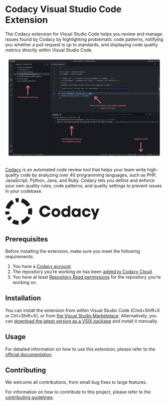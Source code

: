 # Codacy Visual Studio Code Extension

The Codacy extension for Visual Studio Code helps you review and manage issues found by Codacy by highlighting problematic code patterns, notifying you whether a pull request is up to standards, and displaying code quality metrics directly within Visual Studio Code.

![Codacy VS Code Extension Screenshot](https://github.com/codacy/codacy-vscode-extension/raw/HEAD/.readme/screenshot-01.png)

[Codacy](https://www.codacy.com/) is an automated code review tool that helps your team write high-quality code by analyzing over 40 programming languages, such as PHP, JavaScript, Python, Java, and Ruby. Codacy lets you define and enforce your own quality rules, code patterns, and quality settings to prevent issues in your codebase.

![Codacy Logo](https://github.com/codacy/codacy-vscode-extension/raw/HEAD/.readme/codacy-logo.png)

## Prerequisites

Before installing the extension, make sure you meet the following requirements:

1.  You have a [Codacy account](https://www.codacy.com/signup-codacy).
2.  The repository you’re working on has been [added to Codacy Cloud](https://docs.codacy.com/organizations/managing-repositories/#adding-a-repository).
3.  You have at least [Repository Read permissions](https://docs.codacy.com/organizations/roles-and-permissions-for-organizations/) for the repository you’re working on.

## Installation

You can install the extension from within Visual Studio Code (Cmd+Shift+X or Ctrl+Shift+X), or from [the Visual Studio Marketplace](https://marketplace.visualstudio.com/items?itemName=codacy-app.codacy). Alternatively, you can [download the latest version as a VSIX package](https://github.com/codacy/codacy-vscode-extension/releases) and install it manually. 

## Usage

For detailed information on how to use this extension, please refer to the [official documentation](https://docs.codacy.com/getting-started/integrating-codacy-with-visual-studio-code/).

## Contributing

We welcome all contributions, from small bug fixes to large features.

For information on how to contribute to this project, please refer to the [contributing guidelines](https://github.com/codacy/codacy-vscode-extension/blob/main/CONTRIBUTING.md).
